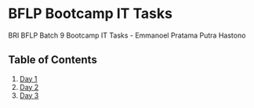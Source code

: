 # BFLP Bootcamp IT Tasks

BRI BFLP Batch 9 Bootcamp IT Tasks - Emmanoel Pratama Putra Hastono

## Table of Contents

1. [Day 1](day1/)
2. [Day 2](day2/)
3. [Day 3](day3/)
